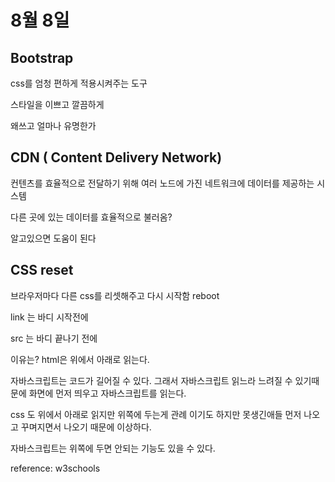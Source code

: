 # 8월 8일

## Bootstrap

css를 엄청 편하게 적용시켜주는 도구

스타일을 이쁘고 깔끔하게

왜쓰고 얼마나 유명한가

## CDN ( Content Delivery Network)

컨텐츠를 효율적으로 전달하기 위해 여러 노드에 가진 네트워크에 데이터를 제공하는 시스템

다른 곳에 있는 데이터를 효율적으로 불러옴?

알고있으면 도움이 된다

## CSS reset

브라우저마다 다른 css를 리셋해주고 다시 시작함 reboot

link 는 바디 시작전에

src 는 바디 끝나기 전에

이유는? html은 위에서 아래로 읽는다.

자바스크립트는 코드가 길어질 수 있다. 그래서 자바스크립트 읽느라 느려질 수 있기때문에 화면에 먼저 띄우고 자바스크립트를 읽는다.

css 도 위에서 아래로 읽지만 위쪽에 두는게 관례 이기도 하지만 못생긴애들 먼저 나오고 꾸며지면서 나오기 때문에 이상하다.

자바스크립트는 위쪽에 두면 안되는 기능도 있을 수 있다.

reference: w3schools